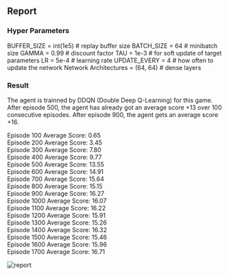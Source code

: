 ## Report
### Hyper Parameters
BUFFER_SIZE = int(1e5)  # replay buffer size
BATCH_SIZE = 64  # minibatch size
GAMMA = 0.99  # discount factor
TAU = 1e-3  # for soft update of target parameters
LR = 5e-4  # learning rate
UPDATE_EVERY = 4  # how often to update the network
Network Architectures = (64, 64) # dense layers

### Result
The agent is trainned by DDQN (Double Deep Q-Learning) for this game. After episode 500, the agent has already got an average score +13 over 100 consecutive episodes.
After episode 900, the agent gets an average score +16.

Episode 100	Average Score: 0.65\
Episode 200	Average Score: 3.45\
Episode 300	Average Score: 7.80\
Episode 400	Average Score: 9.77\
Episode 500	Average Score: 13.55\
Episode 600	Average Score: 14.91\
Episode 700	Average Score: 15.64\
Episode 800	Average Score: 15.15\
Episode 900	Average Score: 16.27\
Episode 1000	Average Score: 16.07\
Episode 1100	Average Score: 16.22\
Episode 1200	Average Score: 15.91\
Episode 1300	Average Score: 15.26\
Episode 1400	Average Score: 16.32\
Episode 1500	Average Score: 15.46\
Episode 1600	Average Score: 15.96\
Episode 1700	Average Score: 16.71

![report](https://github.com/vetludo/ddqn-mlagent/blob/master/assets/report.png?raw=true)
